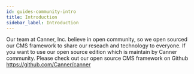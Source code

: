 ```yaml
---
id: guides-community-intro
title: Introduction
sidebar_label: Introduction
---
```


Our team at Canner, Inc. believe in open community, so we open sourced our CMS framework to share our reseach and technology to everyone. If you want to use our open source edition which is maintain by Canner community. Please check out our open source CMS framework on Github https://github.com/Canner/canner